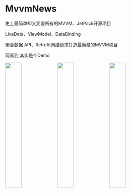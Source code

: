 # MvvmNews
史上最简单却又涵盖所有的MVVM、JetPack开源项目

LiveData、ViewModel、DataBinding

聚合数据 API、Retrofit网络请求打造最简易的MVVM项目

简易到 其实是个Demo

<img src="image/login.png" width="32%" />

<img src="image/home.png" width="32%" />

<img src="image/detail.png" width="32%" />

